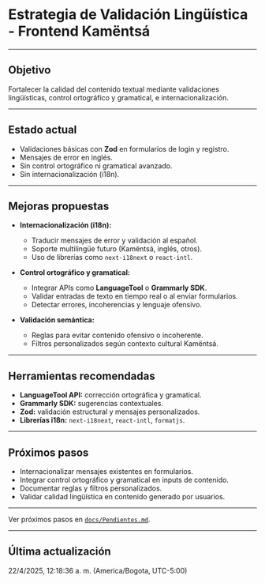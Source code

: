 # Estrategia de Validación Lingüística - Frontend Kamëntsá

---

## Objetivo

Fortalecer la calidad del contenido textual mediante validaciones lingüísticas, control ortográfico y gramatical, e internacionalización.

---

## Estado actual

- Validaciones básicas con **Zod** en formularios de login y registro.
- Mensajes de error en inglés.
- Sin control ortográfico ni gramatical avanzado.
- Sin internacionalización (i18n).

---

## Mejoras propuestas

- **Internacionalización (i18n):**
  - Traducir mensajes de error y validación al español.
  - Soporte multilingüe futuro (Kamëntsá, inglés, otros).
  - Uso de librerías como `next-i18next` o `react-intl`.

- **Control ortográfico y gramatical:**
  - Integrar APIs como **LanguageTool** o **Grammarly SDK**.
  - Validar entradas de texto en tiempo real o al enviar formularios.
  - Detectar errores, incoherencias y lenguaje ofensivo.

- **Validación semántica:**
  - Reglas para evitar contenido ofensivo o incoherente.
  - Filtros personalizados según contexto cultural Kamëntsá.

---

## Herramientas recomendadas

- **LanguageTool API:** corrección ortográfica y gramatical.
- **Grammarly SDK:** sugerencias contextuales.
- **Zod:** validación estructural y mensajes personalizados.
- **Librerías i18n:** `next-i18next`, `react-intl`, `formatjs`.

---

## Próximos pasos

- Internacionalizar mensajes existentes en formularios.
- Integrar control ortográfico y gramatical en inputs de contenido.
- Documentar reglas y filtros personalizados.
- Validar calidad lingüística en contenido generado por usuarios.

---

Ver próximos pasos en [`docs/Pendientes.md`](./Pendientes.md).

---

## Última actualización

22/4/2025, 12:18:36 a. m. (America/Bogota, UTC-5:00)
